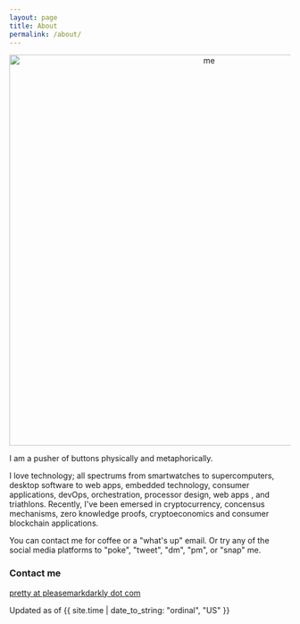```yaml
---
layout: page
title: About
permalink: /about/
---
```


<div style="text-align: center"><img src="{{ site.baseurl }}/images/me.jpg" alt="me" style="width: 700px;"/></div>

I am a pusher of buttons physically and metaphorically.  

I love technology; all spectrums from smartwatches to supercomputers, desktop software to web apps, embedded technology, consumer applications, devOps, orchestration, processor design, web apps , and triathlons. Recently, I've been emersed in cryptocurrency, concensus mechanisms, zero knowledge proofs, cryptoeconomics and consumer blockchain applications.

You can contact me for coffee or a "what's up" email. Or try any of the social media platforms to "poke", "tweet", "dm", "pm", or "snap" me.  

### Contact me

[pretty at pleasemarkdarkly dot com](mailto:pretty@pleasemarkdarkly.com)


Updated as of {{ site.time | date_to_string: "ordinal", "US" }}